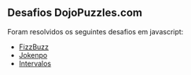 ## Desafios DojoPuzzles.com

Foram resolvidos os seguintes desafios em javascript:
- [FizzBuzz](https://dojopuzzles.com/problems/fizzbuzz/)
- [Jokenpo](https://dojopuzzles.com/problems/jokenpo/)
- [Intervalos](https://dojopuzzles.com/problems/intervalos/)

